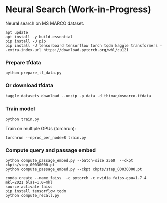 # Neural Search (Work-in-Progress)

Neural search on MS MARCO dataset.


```
apt update
apt install -y build-essential
pip install -U pip
pip install -U tensorboard tensorflow torch tqdm kaggle transformers --extra-index-url https://download.pytorch.org/whl/cu121
```

### Prepare tfdata

```
python prepare_tf_data.py
```


### Or download tfdata

```
kaggle datasets download --unzip -p data -d thimac/msmarco-tfdata
```


### Train model

```
python train.py
```

Train on multiple GPUs (torchrun):

```
torchrun --nproc_per_node=8 train.py
```

### Compute query and passage embed

```
python compute_passage_embed.py --batch-size 2560  --ckpt ckpts/step_00030000.pt
python compute_passage_embed.py --ckpt ckpts/step_00030000.pt
```

```
conda create --name faiss  -c pytorch -c nvidia faiss-gpu=1.7.4 mkl=2021 blas=1.0=mkl
source activate faiss
pip install tensorflow tqdm
python compute_recall.py
```

